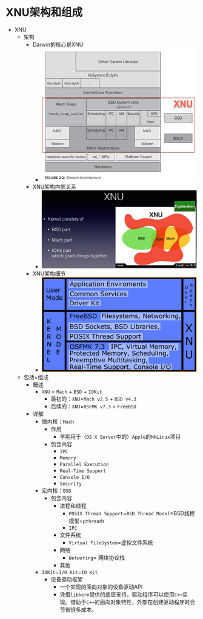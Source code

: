 # XNU架构和组成

* XNU
  * 架构
    * Darwin的核心是XNU
      * ![darwin_xnu_arch](../assets/img/darwin_xnu_arch.webp)
    * XNU架构内部关系
      * ![xnu_bsd_mach_iokit](../assets/img/xnu_bsd_mach_iokit.jpg)
    * XNU架构细节
      * ![xnu_arch_detail](../assets/img/xnu_arch_detail.png)
  * 包括=组成
    * 概述
      * `XNU` = `Mach` + `BSD` + `IOKit`
        * 最初的：`XNU`=`Mach v2.5` + `BSD v4.3`
        * 后续的：`XNU`=`OSFMK v7.3` + `FreeBSD`
    * 详解
      * 微内核：`Mach`
        * 作用
          * 早期用于（`OS X Server`中的）`Apple`的`MkLinux`项目
        * 包含内容
          * `IPC`
          * `Memory`
          * `Parallel Execution`
          * `Real-Time Support`
          * `Console I/O`
          * `Security`
      * 宏内核：`BSD`
        * 包含内容
          * 进程和线程
            * `POSIX Thread Support`=`BSD Thread Model`=BSD线程模型=`pthreads`
            * `IPC`
          * 文件系统
            * `Virtual FileSystem`=虚拟文件系统
          * 网络
            * `Networing`= 网络协议栈
          * 其他
      * `IOKit`=`I/O Kit`=`IO Kit`
        * 设备驱动框架
          * 一个实现的面向对象的设备驱动API
          * 凭借`libkern`提供的底层支持，驱动程序可以使用`C++`实现。借助于`C++`的面向对象特性，外部在创建驱动程序时会节省很多成本。
